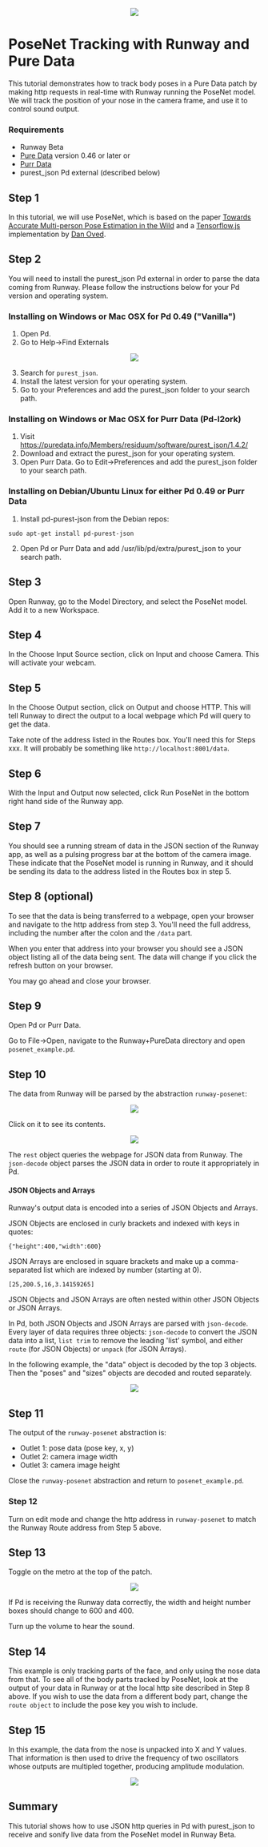 <p align="center">
  <img src="https://runway.nyc3.digitaloceanspaces.com/assets/github/cover_runway_puredata_github.jpg">
</p>

# PoseNet Tracking with Runway and Pure Data

This tutorial demonstrates how to track body poses in a Pure Data patch by making http requests in real-time with Runway running the PoseNet model. We will track the position of your nose in the camera frame, and use it to control sound output.

### Requirements

* Runway Beta
* [Pure Data](http://puredata.info/downloads/pure-data) version 0.46 or later
  or
* [Purr Data](https://agraef.github.io/purr-data)
* purest_json Pd external (described below)

## Step 1

In this tutorial, we will use PoseNet, which is based on the paper [Towards Accurate Multi-person Pose Estimation in the Wild](https://arxiv.org/abs/1701.01779) and a [Tensorflow.js](https://js.tensorflow.org/) implementation by [Dan Oved](https://www.danioved.com/).

## Step 2

You will need to install the purest_json Pd external in order to parse the data coming from Runway. Please follow the instructions below for your Pd version and operating system.

### Installing on Windows or Mac OSX for Pd 0.49 ("Vanilla")

1. Open Pd.
2. Go to Help->Find Externals

<p align="center">
  <img src="screenshots/deken.png">
</p>

3. Search for ```purest_json```.
4. Install the latest version for your operating system.
5. Go to your Preferences and add the purest_json folder to your search path.

### Installing on Windows or Mac OSX for Purr Data (Pd-l2ork)

1. Visit https://puredata.info/Members/residuum/software/purest_json/1.4.2/
2. Download and extract the purest_json for your operating system.
3. Open Purr Data. Go to Edit->Preferences and add the purest_json folder to your search path.

### Installing on Debian/Ubuntu Linux for either Pd 0.49 or Purr Data

1. Install pd-purest-json from the Debian repos:

```
sudo apt-get install pd-purest-json
```
2. Open Pd or Purr Data and add /usr/lib/pd/extra/purest_json to your search path.

## Step 3

Open Runway, go to the Model Directory, and select the PoseNet model. Add it to a new Workspace.

## Step 4

In the Choose Input Source section, click on Input and choose Camera. This will activate your webcam.

## Step 5

In the Choose Output section, click on Output and choose HTTP. This will tell Runway to direct the output to a local webpage which Pd will query to get the data.

Take note of the address listed in the Routes box. You'll need this for Steps xxx. It will probably be something like ```http://localhost:8001/data```.

## Step 6

With the Input and Output now selected, click Run PoseNet in the bottom right hand side of the Runway app.

## Step 7

You should see a running stream of data in the JSON section of the Runway app, as well as a pulsing progress bar at the bottom of the camera image. These indicate that the PoseNet model is running in Runway, and it should be sending its data to the address listed in the Routes box in step 5.

## Step 8 (optional)

To see that the data is being transferred to a webpage, open your browser and navigate to the http address from step 3. You'll need the full address, including the number after the colon and the ```/data``` part.

When you enter that address into your browser you should see a JSON object listing all of the data being sent. The data will change if you click the refresh button on your browser.

You may go ahead and close your browser.

## Step 9

Open Pd or Purr Data.

Go to File->Open, navigate to the Runway+PureData directory and open ```posenet_example.pd```.

## Step 10

The data from Runway will be parsed by the abstraction ```runway-posenet```:

<p align="center">
  <img src="screenshots/runway-posenet1.png">
</p>

Click on it to see its contents.

<p align="center">
  <img src="screenshots/runway-posenet2.png">
</p>

The ```rest``` object queries the webpage for JSON data from Runway. The ```json-decode``` object parses the JSON data in order to route it appropriately in Pd.

#### JSON Objects and Arrays

Runway's output data is encoded into a series of JSON Objects and Arrays.

JSON Objects are enclosed in curly brackets and indexed with keys in quotes:

```
{"height":400,"width":600}
```

JSON Arrays are enclosed in square brackets and make up a comma-separated list which are indexed by number (starting at 0).

```
[25,200.5,16,3.14159265]
```

JSON Objects and JSON Arrays are often nested within other JSON Objects or JSON Arrays.

In Pd, both JSON Objects and JSON Arrays are parsed with ```json-decode```. Every layer of data requires three objects: ```json-decode``` to convert the JSON data into a list, ```list trim``` to remove the leading 'list' symbol, and either ```route``` (for JSON Objects) or ```unpack``` (for JSON Arrays).

In the following example, the "data" object is decoded by the top 3 objects. Then the "poses" and "sizes" objects are decoded and routed separately.

<p align="center">
  <img src="screenshots/runway-posenet3.png">
</p>

## Step 11

The output of the ```runway-posenet``` abstraction is:
* Outlet 1: pose data (pose key, x, y)
* Outlet 2: camera image width
* Outlet 3: camera image height

Close the ```runway-posenet``` abstraction and return to ```posenet_example.pd```.

### Step 12

Turn on edit mode and change the http address in ```runway-posenet``` to match the Runway Route address from Step 5 above.

## Step 13

Toggle on the metro at the top of the patch.

<p align="center">
  <img src="screenshots/runway-posenet4.png">
</p>

If Pd is receiving the Runway data correctly, the width and height number boxes should change to 600 and 400.

Turn up the volume to hear the sound.

## Step 14

This example is only tracking parts of the face, and only using the nose data from that. To see all of the body parts tracked by PoseNet, look at the output of your data in Runway or at the local http site described in Step 8 above. If you wish to use the data from a different body part, change the ```route object``` to include the pose key you wish to include.

## Step 15

In this example, the data from the nose is unpacked into X and Y values. That information is then used to drive the frequency of two oscillators whose outputs are multipled together, producing amplitude modulation.

<p align="center">
  <img src="screenshots/runway-posenet5.png">
</p>

## Summary

This tutorial shows how to use JSON http queries in Pd with purest_json to receive and sonify live data from the PoseNet model in Runway Beta.
